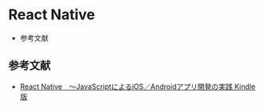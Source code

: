 # React Native

<!-- MarkdownTOC -->

- 参考文献

<!-- /MarkdownTOC -->


## 参考文献

 - [React Native　～JavaScriptによるiOS／Androidアプリ開発の実践 Kindle版](https://www.amazon.co.jp/React-Native-%EF%BD%9EJavaScript%E3%81%AB%E3%82%88%E3%82%8BiOS%EF%BC%8FAndroid%E3%82%A2%E3%83%97%E3%83%AA%E9%96%8B%E7%99%BA%E3%81%AE%E5%AE%9F%E8%B7%B5-%E9%AB%99%E6%9C%A8-%E5%81%A5%E4%BB%8B-ebook/dp/B088BLSH9V/ref=sr_1_1?__mk_ja_JP=%E3%82%AB%E3%82%BF%E3%82%AB%E3%83%8A&crid=VKU301VC8E4&dchild=1&keywords=react+native&qid=1590313503&sprefix=react+%2Caps%2C567&sr=8-1)